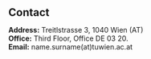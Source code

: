 <h2 style="margin: 60px 0px 10px;">Contact</h2>

<p><strong>Address:</strong> Treitlstrasse 3, 1040 Wien (AT)
<br />
<strong>Office:</strong> Third Floor, Office DE 03 20.
<br />
<strong>Email:</strong> name.surname(at)tuwien.ac.at
<br />
</p>
